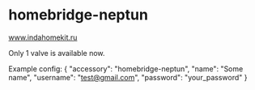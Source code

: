 # homebridge-neptun

www.indahomekit.ru

Only 1 valve is available now.

Example config:
      {
          "accessory": "homebridge-neptun",
          "name": "Some name",
          "username": "test@gmail.com",
          "password": "your_password"
      }